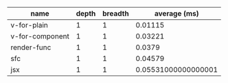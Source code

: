 | name            | depth | breadth | average (ms)        |
| --------------- | ----- | ------- | ------------------- |
| v-for-plain     | 1     | 1       | 0.01115             |
| v-for-component | 1     | 1       | 0.03221             |
| render-func     | 1     | 1       | 0.0379              |
| sfc             | 1     | 1       | 0.04579             |
| jsx             | 1     | 1       | 0.05531000000000001 |